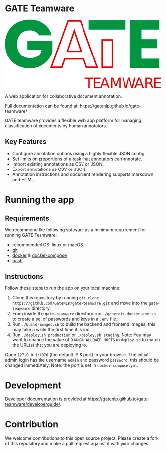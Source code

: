 # GATE Teamware

![](/frontend/public/static/img/gate-teamware-logo.svg "GATE Teamware")

A web application for collaborative document annotation. 

Full documentation can be found at: <https://gatenlp.github.io/gate-teamware/>

GATE teamware provides a flexible web app platform for managing classification of documents by human annotators.

## Key Features
* Configure annotation options using a highly flexible JSON config.
* Set limits on proportions of a task that annotators can annotate.
* Import existing annotations as CSV or JSON.
* Export annotations as CSV or JSON.
* Annotation instructions and document rendering supports markdown and HTML.

# Running the app
## Requirements
We recommend the following software as a minimum requirement for running GATE Teamware:
* recommended OS: linux or macOS.
* [git](http://git-scm.com/)
* [docker](https://www.docker.com/) & [docker-compose](https://docs.docker.com/compose/)
* [bash](https://www.gnu.org/software/bash/)

## Instructions
Follow these steps to run the app on your local machine:
1. Clone this repository by running `git clone https://github.com/GateNLP/gate-teamware.git` and move into the `gate-teamware` directory.
1. From inside the `gate-teamware` directory run `./generate-docker-env.sh` to create a set of passwords and keys in a `.env` file.
1. Run `./build-images.sh` to build the backend and frontend images, this may take a while the first time it is run. 
1. Run `./deploy.sh production` or `./deploy.sh staging`. Note: You may want to change the value of `DJANGO_ALLOWED_HOSTS` in `deploy.sh` to match the URL(s) that you are deploying to.

Open `127.0.0.1:8076` (the default IP & port) in your browser. The initial admin login has the username `admin` and password `password`, this should be changed immediately. Note: the port is set in `docker-compose.yml`.


# Development
Developer documentation is provided at <https://gatenlp.github.io/gate-teamware/developerguide/>.

# Contribution
We welcome contributions to this open source project. Please create a fork of this repository and make a pull request against it with your changes.





[docs]: https://gatenlp.github.io/gate-teamware/
